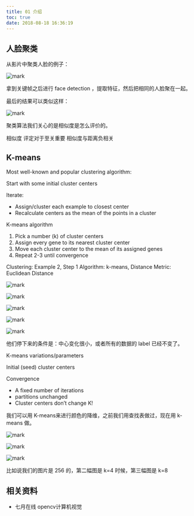 ```yaml
---
title: 01 介绍
toc: true
date: 2018-08-18 16:36:19
---
```



## 人脸聚类

从影片中聚类人脸的例子：

![mark](http://images.iterate.site/blog/image/180806/K4leHD279g.png?imageslim)

拿到关键帧之后进行 face detection ，提取特征，然后把相同的人脸聚在一起。


最后的结果可以类似这样：


![mark](http://images.iterate.site/blog/image/180806/gghDJ5G43a.png?imageslim)


聚类算法我们关心的是相似度是怎么评价的。

相似度 评定对于至关重要
相似度与距离负相关





## K-means

Most well-known and popular clustering algorithm:

Start with some initial cluster centers

Iterate:
- Assign/cluster each example to closest center
- Recalculate centers as the mean of the points in a cluster


K-means algorithm

1) Pick a number (k) of cluster centers
2) Assign every gene to its nearest cluster center
3) Move each cluster center to the mean of its assigned genes
4) Repeat 2-3 until convergence


Clustering: Example 2, Step 1
Algorithm: k-means, Distance Metric: Euclidean Distance


![mark](http://images.iterate.site/blog/image/180806/kFB1GgaJl9.png?imageslim)

![mark](http://images.iterate.site/blog/image/180806/KcaEah0FD9.png?imageslim)

![mark](http://images.iterate.site/blog/image/180806/LGaDcd62eg.png?imageslim)

![mark](http://images.iterate.site/blog/image/180806/73941eKHBd.png?imageslim)

![mark](http://images.iterate.site/blog/image/180806/iJ82Adjh4k.png?imageslim)

他们停下来的条件是：中心变化很小，或者所有的数据的 label 已经不变了。


K-means variations/parameters

Initial (seed) cluster centers

Convergence

- A fixed number of iterations
- partitions unchanged
- Cluster centers don’t change
K!


我们可以用 K-means来进行颜色的降维，之前我们用查找表做过，现在用 k-means 做。

![mark](http://images.iterate.site/blog/image/180806/lKiaelEld3.png?imageslim)

![mark](http://images.iterate.site/blog/image/180806/cm06cFd5fB.png?imageslim)

![mark](http://images.iterate.site/blog/image/180806/flAam1cidG.png?imageslim)

比如说我们的图片是 256 的，第二幅图是 k=4 时候，第三幅图是 k=8




## 相关资料

- 七月在线 opencv计算机视觉

